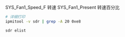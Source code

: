 SYS_Fan1_Speed_F    转速
SYS_Fan1_Present    转速百分比



```sh
# 详细打印
ipmitool -v sdr | grep -A 20 0xe8

sdr elist
```